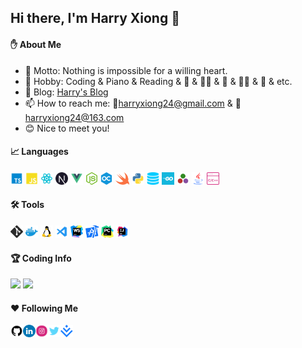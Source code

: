 ## Hi there, I'm Harry Xiong 👋

<!--
**HarryXiong24/HarryXiong24** is a ✨ _special_ ✨ repository because its `README.md` (this file) appears on your GitHub profile.

Here are some ideas to get you started:

- 🔭 I’m currently working on ...
- 🌱 I’m currently learning ...
- 👯 I’m looking to collaborate on ...
- 🔭 I'm currently working on ...
- 🤔 I’m looking for help with ...
- 💬 Ask me about ...
- 📫 How to reach me: ...
- 😄 Pronouns: ...
- ⚡ Fun fact: ...
-->

#### :raised_hand: About Me

- 🌟 Motto: Nothing is impossible for a willing heart.
- 🌱 Hobby: Coding & Piano & Reading & 🏀 &  🏊‍♂️ & 🏸 & 🚴‍♂️ & 🎤 & etc.
- 🤟 Blog: [Harry's Blog](https://harryxiong24.github.io)
- 📫 How to reach me: 💌harryxiong24@gmail.com & 💌harryxiong24@163.com
- 😊 Nice to meet you!

#### 📈 Languages 

<p>
  <code><img height="20" src="./assets/typescript.png"></code>
  <code><img height="20" src="./assets/javaScript.png"></code>
  <code><img height="20" src="./assets/react.png"></code>
  <code><img height="20" src="./assets/nextjs.png"></code>
  <code><img height="20" src="./assets/vue.png"></code>
  <code><img height="20" src="./assets/nodejs.png"></code>
  <code><img height="20" src="./assets/objective-c.png"></code>
  <code><img height="20" src="./assets/swift.png"></code>
  <code><img height="20" src="./assets/python.png"></code>
  <code><img height="20" src="./assets/sql.png"></code>
  <code><img height="20" src="./assets/golang.png"></code>
  <code><img height="20" src="./assets/julia.png"></code>
  <code><img height="20" src="./assets/java.png"></code>
  <code><img height="20" src="./assets/c.png"></code>

</p>

#### 🛠 Tools

<p>
  <code><img height="20" src="./assets/git.png"></code>
  <code><img height="20" src="./assets/docker.png"></code>
  <code><img height="20" src="./assets/linux.png"></code>
  <code><img height="20" src="./assets/vscode.png"></code>
  <code><img height="20" src="./assets/webstorm.png"></code>
  <code><img height="20" src="./assets/xcode.png"></code>
  <code><img height="20" src="./assets/pycharm.png"></code>
  <code><img height="20" src="./assets/intellij-idea.png"></code>

</p>
  
#### :trophy: Coding Info

<p>
  <img height="216em" src="https://github-readme-stats.anuraghazra1.vercel.app/api?username=harryxiong24&count_private=true&show_icons=true&include_all_commits=true&theme=gruvbox"/>
  <img height="216em" src="https://github-readme-stats.vercel.app/api/top-langs/?username=harryxiong24&layout=compact&theme=gruvbox&langs_count=16&hide=html,scss,css,less,Ruby,Makefile,Handlebars,MATLAB,Jupyter%20Notebook"/>
</p>

<!--
<p>
  <img height="286em" src="https://activity-graph.herokuapp.com/graph?username=harryxiong24&theme=xcode"/>
</p>
-->

#### :hearts: Following Me

<a href="https://github.com/HarryXiong24">
  <img align="left" alt="Harry Xiong | GitHub" width="20" height="20" src="./assets/github.svg" /></a>
<a href="https://www.linkedin.com/in/haoweixiong">
  <img align="left" alt="Harry Xiong | LinkedIn" width="20" height="20" src="./assets/linkedin.png" /></a>
<a href="https://www.instagram.com/harryxiong24">
  <img align="left" alt="Harry Xiong | Instagram" width="20" height="20" src="./assets/instagram.svg" /></a>
<a href="https://twitter.com/harryxiong24">
  <img align="left" alt="Harry Xiong | Twitter" width="20" height="20" src="./assets/twitter.svg" /></a>
<a href="https://juejin.cn/user/1319894200641784">
  <img align="left" alt="Harry Xiong | Juejin" width="20" height="20" src="./assets/juejin.svg" /></a>


<!-- **Item**
[![Readme Card](https://github-readme-stats.vercel.app/api/pin/?username=anuraghazra&repo=github-readme-stats)](https://github.com/anuraghazra/github-readme-stats) -->



